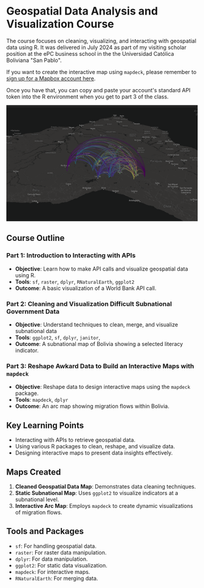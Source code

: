 # Geospatial Data Analysis and Visualization Course

The course focuses on cleaning, visualizing, and interacting with geospatial data using R. It was delivered in July 2024 as part of my visiting scholar position at the ePC business school in the the Universidad Católica Boliviana "San Pablo". 

If you want to create the interactive map using `mapdeck`, please remember to [sign up for a Mapbox account here](https://account.mapbox.com/auth/signup/?route-to=%22https%3A%2F%2Faccount.mapbox.com%2F%22).

Once you have that, you can copy and paste your account's standard API token into the R environment when you get to part 3 of the class. 

![Course Screenshot](map.png)

## Course Outline

### Part 1: Introduction to Interacting with APIs
- **Objective**: Learn how to make API calls and visualize geospatial data using R.
- **Tools**: `sf`, `raster`, `dplyr`, `RNaturalEarth`, `ggplot2`
- **Outcome**: A basic visualization of a World Bank API call.

### Part 2: Cleaning and Visualization Difficult Subnational Government Data
- **Objective**: Understand techniques to clean, merge, and visualize subnational data
- **Tools**: `ggplot2`, `sf`, `dplyr`, `janitor`, 
- **Outcome**: A subnational map of Bolivia showing a selected literacy indicator.

### Part 3: Reshape Awkard Data to Build an Interactive Maps with `mapdeck`
- **Objective**: Reshape data to design interactive maps using the `mapdeck` package.
- **Tools**: `mapdeck`, `dplyr`
- **Outcome**: An arc map showing migration flows within Bolivia.

## Key Learning Points
- Interacting with APIs to retrieve geospatial data.
- Using various R packages to clean, reshape, and visualize data.
- Designing interactive maps to present data insights effectively.

## Maps Created
1. **Cleaned Geospatial Data Map**: Demonstrates data cleaning techniques.
2. **Static Subnational Map**: Uses `ggplot2` to visualize indicators at a subnational level.
3. **Interactive Arc Map**: Employs `mapdeck` to create dynamic visualizations of migration flows.

## Tools and Packages
- `sf`: For handling geospatial data.
- `raster`: For raster data manipulation.
- `dplyr`: For data manipulation.
- `ggplot2`: For static data visualization.
- `mapdeck`: For interactive maps.
- `RNaturalEarth`: For merging data.
